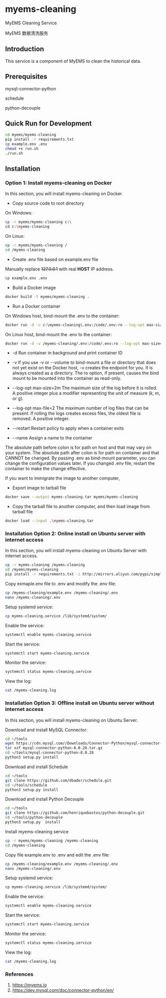 # myems-cleaning

MyEMS Cleaning Service 

MyEMS 数据清洗服务

## Introduction

This service is a component of MyEMS to clean the historical data. 

## Prerequisites

mysql-connector-python

schedule

python-decouple

## Quick Run for Development
```bash
cd myems/myems-cleaning
pip install -r requirements.txt
cp example.env .env
chmod +x run.sh
./run.sh
```

## Installation

### Option 1: Install myems-cleaning on Docker

In this section, you will install myems-cleaning on Docker.

* Copy source code to root directory

On Windows:
```bash
cp -r myems/myems-cleaning c:\
cd c:\myems-cleaning
```

On Linux:
```bash
cp -r myems/myems-cleaning /
cd /myems-cleaning
```

* Create .env file based on example.env file

Manually replace ~~127.0.0.1~~ with real **HOST** IP address.

```bash
cp example.env .env
```

* Build a Docker image
```bash
docker build -t myems/myems-cleaning .
```

* Run a Docker container

On Windows host, bind-mount the .env to the container:
```bash
docker run -d -v c:\myems-cleaning\.env:/code/.env:ro --log-opt max-size=1m --log-opt max-file=2 --restart always --name myems-cleaning myems/myems-cleaning
```

On Linux host, bind-mount the .env to the container:
```bash
docker run -d -v /myems-cleaning/.env:/code/.env:ro --log-opt max-size=1m --log-opt max-file=2 --restart always --name myems-cleaning myems/myems-cleaning
```

* -d Run container in background and print container ID

* -v If you use -v or --volume to bind-mount a file or directory that does not yet exist on the Docker host, 
-v creates the endpoint for you. It is always created as a directory.
The ro option, if present, causes the bind mount to be mounted into the container as read-only.

* --log-opt max-size=2m The maximum size of the log before it is rolled. A positive integer plus a modifier representing the unit of measure (k, m, or g).

* --log-opt max-file=2 The maximum number of log files that can be present. If rolling the logs creates excess files, the oldest file is removed. A positive integer. 

* --restart Restart policy to apply when a container exits

* --name Assign a name to the container

The absolute path before colon is for path on host  and that may vary on your system.
The absolute path after colon is for path on container and that CANNOT be changed.
By passing .env as bind-mount parameter, you can change the configuration values later.
If you changed .env file, restart the container to make the change effective.

If you want to immigrate the image to another computer,
* Export image to tarball file
```bash
docker save --output myems-cleaning.tar myems/myems-cleaning
```
* Copy the tarball file to another computer, and then load image from tarball file
```bash
docker load --input .\myems-cleaning.tar
```

### Installation Option 2: Online install on Ubuntu server with internet access

In this section, you will install myems-cleaning on Ubuntu Server with internet access.

```bash
cp -r myems-cleaning /myems-cleaning
cd /myems/myems-cleaning
pip install -r requirements.txt -i http://mirrors.aliyun.com/pypi/simple/ --trusted-host mirrors.aliyun.com
```

Copy exmaple.env file to .env and modify the .env file:
```bash
cp /myems-cleaning/example.env /myems-cleaning/.env
nano /myems-cleaning/.env
```
Setup systemd service:
```bash
cp myems-cleaning.service /lib/systemd/system/
```
Enable the service:
```bash
systemctl enable myems-cleaning.service
```
Start the service:
```bash
systemctl start myems-cleaning.service
```
Monitor the service:
```bash
systemctl status myems-cleaning.service
```
View the log:
```bash
cat /myems-cleaning.log
```

### Installation Option 3: Offline install on Ubuntu server without internet access

In this section, you will install myems-cleaning on Ubuntu Server.

Download and install MySQL Connector:
```bash
cd ~/tools
wget https://cdn.mysql.com//Downloads/Connector-Python/mysql-connector-python-8.0.28.tar.gz
tar xzf mysql-connector-python-8.0.28.tar.gz
cd ~/tools/mysql-connector-python-8.0.28
python3 setup.py install
```

Download and install Schedule
```bash
cd ~/tools
git clone https://github.com/dbader/schedule.git
cd ~/tools/schedule
python3 setup.py install
```

Download and install Python Decouple
```bash
cd ~/tools
git clone https://github.com/henriquebastos/python-decouple.git
cd ~/tools/python-decouple
python3 setup.py  install
```

Install myems-cleaning service
```bash
cp -r myems/myems-cleaning /myems-cleaning
cd /myems-cleaning
```
Copy file example.env to .env and edit the .env file:
```bash
cp /myems-cleaning/example.env /myems-cleaning/.env
nano /myems-cleaning/.env
```
Setup systemd service:
```bash
cp myems-cleaning.service /lib/systemd/system/
```
Enable the service:
```bash
systemctl enable myems-cleaning.service
```
Start the service:
```bash
systemctl start myems-cleaning.service
```
Monitor the service:
```bash
systemctl status myems-cleaning.service
```
View the log:
```bash
cat /myems-cleaning.log
```

### References

1. https://myems.io
2. https://dev.mysql.com/doc/connector-python/en/